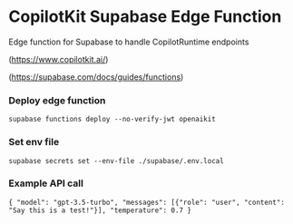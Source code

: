 # CopilotKit Supabase Edge Function

Edge function for Supabase to handle CopilotRuntime endpoints


(https://www.copilotkit.ai/)

(https://supabase.com/docs/guides/functions)

### Deploy edge function
`supabase functions deploy --no-verify-jwt openaikit`

### Set env file
`supabase secrets set --env-file ./supabase/.env.local`

### Example API call
`
{
     "model": "gpt-3.5-turbo",
     "messages": [{"role": "user", "content": "Say this is a test!"}],
     "temperature": 0.7
}
`
